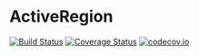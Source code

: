 # ActiveRegion

[![Build Status](https://travis-ci.org/zhmz90/ActiveRegion.jl.svg?branch=master)](https://travis-ci.org/zhmz90/ActiveRegion.jl)
[![Coverage Status](https://coveralls.io/repos/zhmz90/ActiveRegion.jl/badge.svg?branch=master&service=github)](https://coveralls.io/github/zhmz90/ActiveRegion.jl?branch=master)
[![codecov.io](http://codecov.io/github/zhmz90/ActiveRegion.jl/coverage.svg?branch=master)](http://codecov.io/github/zhmz90/ActiveRegion.jl?branch=master)
